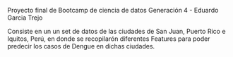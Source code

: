 Proyecto final de Bootcamp de ciencia de datos Generación 4 - Eduardo Garcia Trejo 

Consiste en un un set de datos de las ciudades de San Juan, Puerto Rico e Iquitos, Perú, en donde se recopilarón diferentes Features para poder predecir los casos de Dengue en dichas ciudades.

